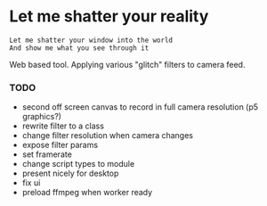 # Let me shatter your reality

```
Let me shatter your window into the world
And show me what you see through it
```

Web based tool. Applying various "glitch" filters to camera feed.

### TODO
- second off screen canvas to record in full camera resolution  (p5 graphics?)
- rewrite filter to a class
- change filter resolution when camera changes
- expose filter params
- set framerate
- change script types to module
- present nicely for desktop
- fix ui
- preload ffmpeg when worker ready

